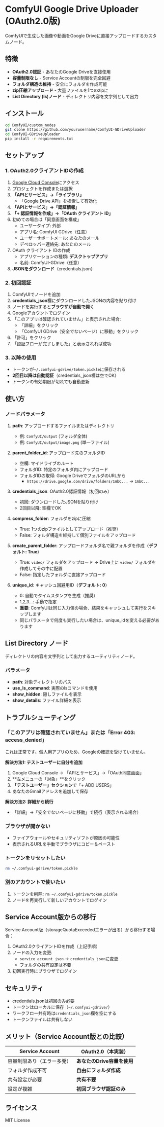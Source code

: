 # ComfyUI Google Drive Uploader (OAuth2.0版)

ComfyUIで生成した画像や動画をGoogle Driveに直接アップロードするカスタムノード。

## 特徴

- **OAuth2.0認証** - あなたのGoogle Driveを直接使用
- **容量制限なし** - Service Accountの制限を完全回避
- **フォルダ構造の維持** - 安全にフォルダを作成可能
- **zip圧縮アップロード** - 大量ファイルを1つのzipに
- **List Directory (ls)ノード** - ディレクトリ内容を文字列として出力

## インストール

```bash
cd ComfyUI/custom_nodes
git clone https://github.com/yourusername/ComfyUI-GDriveUploader
cd ComfyUI-GDriveUploader
pip install -r requirements.txt
```

## セットアップ

### 1. OAuth2.0クライアントIDの作成

1. [Google Cloud Console](https://console.cloud.google.com/)にアクセス
2. プロジェクトを作成または選択
3. **「APIとサービス」→「ライブラリ」**
   - 「Google Drive API」を検索して有効化
4. **「APIとサービス」→「認証情報」**
5. **「+ 認証情報を作成」→「OAuth クライアント ID」**
6. 初めての場合は「同意画面を構成」
   - ユーザータイプ: 外部
   - アプリ名: ComfyUI GDrive（任意）
   - ユーザーサポートメール: あなたのメール
   - デベロッパー連絡先: あなたのメール
7. OAuth クライアント IDの作成
   - アプリケーションの種類: **デスクトップアプリ**
   - 名前: ComfyUI-GDrive（任意）
8. **JSONをダウンロード**（credentials.json）

### 2. 初回認証

1. ComfyUIでノードを追加
2. **credentials_json**欄にダウンロードしたJSONの内容を貼り付け
3. ノードを実行すると**ブラウザが自動で開く**
4. Googleアカウントでログイン
5. 「このアプリは確認されていません」と表示された場合:
   - 「詳細」をクリック
   - 「ComfyUI GDrive（安全でないページ）に移動」をクリック
6. 「許可」をクリック
7. 「認証フローが完了しました」と表示されれば成功

### 3. 以降の使用

- トークンが`~/.comfyui-gdrive/token.pickle`に保存される
- **2回目以降は自動認証**（credentials_json欄は空でOK）
- トークンの有効期限が切れても自動更新

## 使い方

### ノードパラメータ

1. **path**: アップロードするファイルまたはディレクトリ
   - 例: `ComfyUI/output` (フォルダ全体)
   - 例: `ComfyUI/output/image.png` (単一ファイル)

2. **parent_folder_id**: アップロード先のフォルダID
   - 空欄: マイドライブのルート
   - フォルダID: 特定のフォルダ内にアップロード
   - フォルダIDの取得: Google DriveでフォルダのURLから
     - `https://drive.google.com/drive/folders/1AbC...` → `1AbC...`

3. **credentials_json**: OAuth2.0認証情報（初回のみ）
   - 初回: ダウンロードしたJSONを貼り付け
   - 2回目以降: 空欄でOK

4. **compress_folder**: フォルダをzipに圧縮
   - True: 1つのzipファイルとしてアップロード（推奨）
   - False: フォルダ構造を維持して個別ファイルをアップロード

5. **create_parent_folder**: アップロードフォルダ名で親フォルダを作成（**デフォルト: True**）
   - True: `video/` フォルダをアップロード → Drive上に `video/` フォルダを作成してその中に配置
   - False: 指定したフォルダに直接アップロード

6. **unique_id**: キャッシュ回避用ID（**デフォルト: 0**）
   - 0: 自動でタイムスタンプを生成（推奨）
   - 1,2,3...: 手動で指定
   - **重要**: ComfyUIは同じ入力値の場合、結果をキャッシュして実行をスキップします
   - 同じパラメータで何度も実行したい場合は、unique_idを変える必要があります

## List Directory ノード

ディレクトリの内容を文字列として出力するユーティリティノード。

### パラメータ

- **path**: 対象ディレクトリのパス
- **use_ls_command**: 実際のlsコマンドを使用
- **show_hidden**: 隠しファイルを表示
- **show_details**: ファイル詳細を表示

## トラブルシューティング

### 「このアプリは確認されていません」または「Error 403: access_denied」

これは正常です。個人用アプリのため、Googleの確認を受けていません。

**解決方法1: テストユーザーに自分を追加**
1. Google Cloud Console → 「APIとサービス」→「OAuth同意画面」
2. **左メニューの「対象」**をクリック
3. **「テストユーザー」セクション**で「+ ADD USERS」
4. あなたのGmailアドレスを追加して保存

**解決方法2: 詳細から続行**
- 「詳細」→「安全でないページに移動」で続行（表示される場合）

### ブラウザが開かない

- ファイアウォールやセキュリティソフトが原因の可能性
- 表示されるURLを手動でブラウザにコピー＆ペースト

### トークンをリセットしたい

```bash
rm ~/.comfyui-gdrive/token.pickle
```

### 別のアカウントで使いたい

1. トークンを削除: `rm ~/.comfyui-gdrive/token.pickle`
2. ノードを再実行して新しいアカウントでログイン

## Service Account版からの移行

Service Account版（storageQuotaExceededエラーが出る）から移行する場合：

1. OAuth2.0クライアントIDを作成（上記手順）
2. ノードの入力を変更:
   - `service_account_json` → `credentials_json`に変更
   - フォルダの共有設定は不要
3. 初回実行時にブラウザでログイン

## セキュリティ

- credentials.jsonは初回のみ必要
- トークンはローカルに保存（`~/.comfyui-gdrive/`）
- ワークフロー共有時は`credentials_json`欄を空にする
- トークンファイルは共有しない

## メリット（Service Account版との比較）

| Service Account | OAuth2.0（本実装） |
|---|---|
| 容量制限あり（エラー多発） | **あなたのDrive容量を使用** |
| フォルダ作成不可 | **自由にフォルダ作成** |
| 共有設定が必要 | **共有不要** |
| 設定が複雑 | **初回ブラウザ認証のみ** |

## ライセンス

MIT License